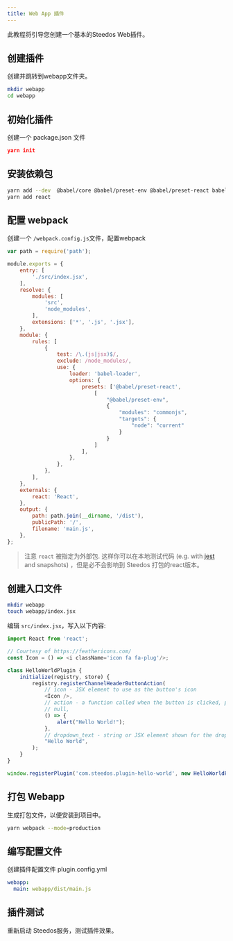 ```yaml
---
title: Web App 插件
---
```


此教程将引导您创建一个基本的Steedos Web插件。

## 创建插件

创建并跳转到webapp文件夹。

```bash
mkdir webapp
cd webapp
```

## 初始化插件

创建一个 package.json 文件

```json
yarn init
```

## 安装依赖包

```bash
yarn add --dev  @babel/core @babel/preset-env @babel/preset-react babel-loader webpack webpack-cli
yarn add react
```

## 配置 webpack

创建一个 `/webpack.config.js`文件，配置webpack

```js
var path = require('path');

module.exports = {
    entry: [
        './src/index.jsx',
    ],
    resolve: {
        modules: [
            'src',
            'node_modules',
        ],
        extensions: ['*', '.js', '.jsx'],
    },
    module: {
        rules: [
            {
                test: /\.(js|jsx)$/,
                exclude: /node_modules/,
                use: {
                    loader: 'babel-loader',
                    options: {
                        presets: ['@babel/preset-react',
                            [
                                "@babel/preset-env",
                                {
                                    "modules": "commonjs",
                                    "targets": {
                                        "node": "current"
                                    }
                                }
                            ]
                        ],
                    },
                },
            },
        ],
    },
    externals: {
        react: 'React',
    },
    output: {
        path: path.join(__dirname, '/dist'),
        publicPath: '/',
        filename: 'main.js',
    },
};
```

> 注意 `react` 被指定为外部包. 这样你可以在本地测试代码 (e.g. with [jest](https://jestjs.io/) and snapshots) ，但是必不会影响到 Steedos 打包的react版本。

## 创建入口文件

```bash
mkdir webapp
touch webapp/index.jsx
```

编辑 `src/index.jsx`，写入以下内容:

```js
import React from 'react';

// Courtesy of https://feathericons.com/
const Icon = () => <i className='icon fa fa-plug'/>;

class HelloWorldPlugin {
    initialize(registry, store) {
        registry.registerChannelHeaderButtonAction(
            // icon - JSX element to use as the button's icon
            <Icon />,
            // action - a function called when the button is clicked, passed the channel and channel member as arguments
            // null,
            () => {
                alert("Hello World!");
            },
            // dropdown_text - string or JSX element shown for the dropdown button description
            "Hello World",
        );
    }
}

window.registerPlugin('com.steedos.plugin-hello-world', new HelloWorldPlugin());
```

## 打包 Webapp

生成打包文件，以便安装到项目中。

```bash
yarn webpack --mode=production
```

## 编写配置文件

创建插件配置文件 plugin.config.yml

```yml
webapp:
  main: webapp/dist/main.js
```

## 插件测试

重新启动 Steedos服务，测试插件效果。
